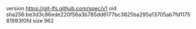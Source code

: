 version https://git-lfs.github.com/spec/v1
oid sha256:be3d3c86ede220f56a3b785dd6177bc3825ba295a13705ab7fd117581993f0fd
size 962
